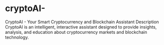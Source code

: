 # cryptoAI-
 CryptoAI - Your Smart Cryptocurrency and Blockchain Assistant Description CryptoAI is an intelligent, interactive assistant designed to provide insights, analysis, and education about cryptocurrency markets and blockchain technology. 
